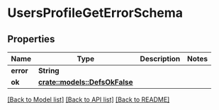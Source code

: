 # UsersProfileGetErrorSchema

## Properties

Name | Type | Description | Notes
------------ | ------------- | ------------- | -------------
**error** | **String** |  | 
**ok** | [**crate::models::DefsOkFalse**](defs_ok_false.md) |  | 

[[Back to Model list]](../README.md#documentation-for-models) [[Back to API list]](../README.md#documentation-for-api-endpoints) [[Back to README]](../README.md)


